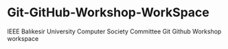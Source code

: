 # Git-GitHub-Workshop-WorkSpace
IEEE Balıkesir University Computer Society Committee Git Github Workshop workspace
